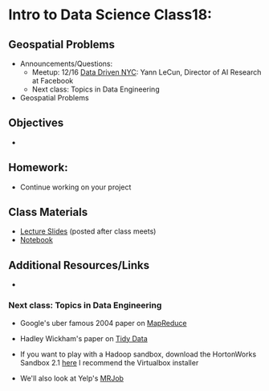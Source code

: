 Intro to Data Science Class18: 
=======

## Geospatial Problems

- Announcements/Questions:
  - Meetup: 12/16 [Data Driven NYC](http://www.meetup.com/NYC-Data-Business-Meetup/events/218791841/): Yann LeCun, Director of AI Research at Facebook
  - Next class: Topics in Data Engineering
- Geospatial Problems

## Objectives

* 

## Homework:

- Continue working on your project

## Class Materials

* [Lecture Slides](https://github.com/gads14-nyc/fall_2014_lessons/blob/master/18_geospatial/) (posted after class meets)
* [Notebook](http://nbviewer.ipython.org/github/gads14-nyc/fall_2014_lessons/blob/master/18_geospatial/lab/)


## Additional Resources/Links 

*

### Next class: Topics in Data Engineering

- Google's uber famous 2004 paper on [MapReduce](http://research.google.com/archive/mapreduce.html)
- Hadley Wickham's paper on [Tidy Data](http://vita.had.co.nz/papers/tidy-data.pdf)

- If you want to play with a Hadoop sandbox, download the HortonWorks Sandbox 2.1 [here](http://hortonworks.com/products/hortonworks-sandbox/#install) I recommend the Virtualbox installer
- We'll also look at Yelp's [MRJob](https://pythonhosted.org/mrjob/)

